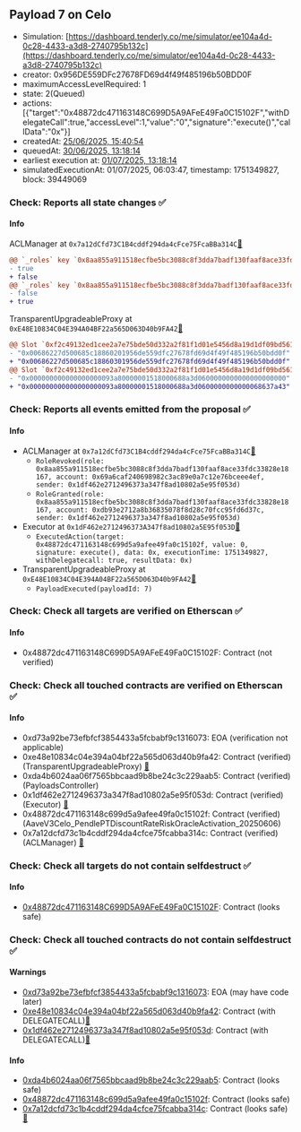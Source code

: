 ## Payload 7 on Celo

- Simulation: [https://dashboard.tenderly.co/me/simulator/ee104a4d-0c28-4433-a3d8-2740795b132c](https://dashboard.tenderly.co/me/simulator/ee104a4d-0c28-4433-a3d8-2740795b132c)
- creator: 0x956DE559DFc27678FD69d4f49f485196b50BDD0F
- maximumAccessLevelRequired: 1
- state: 2(Queued)
- actions: [{"target":"0x48872dc471163148C699D5A9AFeE49Fa0C15102F","withDelegateCall":true,"accessLevel":1,"value":"0","signature":"execute()","callData":"0x"}]
- createdAt: [25/06/2025, 15:40:54](https://celoscan.io/tx/0xf7de451218c772cc65fb7251199a6503ef878ea741bc88fc7be1ff716a2769fa)
- queuedAt: [30/06/2025, 13:18:14](https://celoscan.io/tx/0x9fe24b59e2068d141d4b2da195d7a75abf78659831e8b0e48c6018ac7e7082cb)
- earliest execution at: [01/07/2025, 13:18:14](https://www.epochconverter.com/countdown?q=1751375894)
- simulatedExecutionAt: 01/07/2025, 06:03:47, timestamp: 1751349827, block: 39449069
### Check: Reports all state changes :white_check_mark:

#### Info


ACLManager at `0x7a12dCfd73C1B4cddf294da4cFce75FcaBBa314C`[:ghost:](https://github.com/bgd-labs/aave-address-book "AaveV3Celo.ACL_MANAGER")
```diff
@@ `_roles` key `0x8aa855a911518ecfbe5bc3088c8f3dda7badf130faaf8ace33fdc33828e18167.members.0x69a6caf240698982c3ac89e0a7c12e76bceee4ef` @@
- true
+ false
@@ `_roles` key `0x8aa855a911518ecfbe5bc3088c8f3dda7badf130faaf8ace33fdc33828e18167.members.0xdb93e2712a8b36835078f8d28c70fcc95fd6d37c` @@
- false
+ true
```

TransparentUpgradeableProxy at `0xE48E10834C04E394A04BF22a565D063D40b9FA42`[:ghost:](https://github.com/bgd-labs/aave-address-book "GovernanceV3Celo.PAYLOADS_CONTROLLER")
```diff
@@ Slot `0xf2c49132ed1cee2a7e75bde50d332a2f81f1d01e5456d8a19d1df09bd561dbd2` @@
- "0x00686227d500685c18860201956de559dfc27678fd69d4f49f485196b50bdd0f"
+ "0x00686227d500685c18860301956de559dfc27678fd69d4f49f485196b50bdd0f"
@@ Slot `0xf2c49132ed1cee2a7e75bde50d332a2f81f1d01e5456d8a19d1df09bd561dbd3` @@
- "0x000000000000000000093a80000001518000688a3d0600000000000000000000"
+ "0x000000000000000000093a80000001518000688a3d0600000000000068637a43"
```


### Check: Reports all events emitted from the proposal :white_check_mark:

#### Info

- ACLManager at `0x7a12dCfd73C1B4cddf294da4cFce75FcaBBa314C`[:ghost:](https://github.com/bgd-labs/aave-address-book "AaveV3Celo.ACL_MANAGER")
  - `RoleRevoked(role: 0x8aa855a911518ecfbe5bc3088c8f3dda7badf130faaf8ace33fdc33828e18167, account: 0x69a6caf240698982c3ac89e0a7c12e76bceee4ef, sender: 0x1df462e2712496373a347f8ad10802a5e95f053d)`
  - `RoleGranted(role: 0x8aa855a911518ecfbe5bc3088c8f3dda7badf130faaf8ace33fdc33828e18167, account: 0xdb93e2712a8b36835078f8d28c70fcc95fd6d37c, sender: 0x1df462e2712496373a347f8ad10802a5e95f053d)`
- Executor at `0x1dF462e2712496373A347f8ad10802a5E95f053D`[:ghost:](https://github.com/bgd-labs/aave-address-book "AaveV3Celo.ACL_ADMIN, GovernanceV3Celo.EXECUTOR_LVL_1")
  - `ExecutedAction(target: 0x48872dc471163148c699d5a9afee49fa0c15102f, value: 0, signature: execute(), data: 0x, executionTime: 1751349827, withDelegatecall: true, resultData: 0x)`
- TransparentUpgradeableProxy at `0xE48E10834C04E394A04BF22a565D063D40b9FA42`[:ghost:](https://github.com/bgd-labs/aave-address-book "GovernanceV3Celo.PAYLOADS_CONTROLLER")
  - `PayloadExecuted(payloadId: 7)`

### Check: Check all targets are verified on Etherscan :white_check_mark:

#### Info

- 0x48872dc471163148C699D5A9AFeE49Fa0C15102F: Contract (not verified) 

### Check: Check all touched contracts are verified on Etherscan :white_check_mark:

#### Info

- 0xd73a92be73efbfcf3854433a5fcbabf9c1316073: EOA (verification not applicable)
- 0xe48e10834c04e394a04bf22a565d063d40b9fa42: Contract (verified) (TransparentUpgradeableProxy) [:ghost:](https://github.com/bgd-labs/aave-address-book "GovernanceV3Celo.PAYLOADS_CONTROLLER")
- 0xda4b6024aa06f7565bbcaad9b8be24c3c229aab5: Contract (verified) (PayloadsController) 
- 0x1df462e2712496373a347f8ad10802a5e95f053d: Contract (verified) (Executor) [:ghost:](https://github.com/bgd-labs/aave-address-book "AaveV3Celo.ACL_ADMIN, GovernanceV3Celo.EXECUTOR_LVL_1")
- 0x48872dc471163148c699d5a9afee49fa0c15102f: Contract (verified) (AaveV3Celo_PendlePTDiscountRateRiskOracleActivation_20250606) 
- 0x7a12dcfd73c1b4cddf294da4cfce75fcabba314c: Contract (verified) (ACLManager) [:ghost:](https://github.com/bgd-labs/aave-address-book "AaveV3Celo.ACL_MANAGER")

### Check: Check all targets do not contain selfdestruct :white_check_mark:

#### Info

- [0x48872dc471163148C699D5A9AFeE49Fa0C15102F](https://celoscan.io/address/0x48872dc471163148C699D5A9AFeE49Fa0C15102F): Contract (looks safe)

### Check: Check all touched contracts do not contain selfdestruct :white_check_mark:

#### Warnings

- [0xd73a92be73efbfcf3854433a5fcbabf9c1316073](https://celoscan.io/address/0xd73a92be73efbfcf3854433a5fcbabf9c1316073): EOA (may have code later)
- [0xe48e10834c04e394a04bf22a565d063d40b9fa42](https://celoscan.io/address/0xe48e10834c04e394a04bf22a565d063d40b9fa42): Contract (with DELEGATECALL)[:ghost:](https://github.com/bgd-labs/aave-address-book "GovernanceV3Celo.PAYLOADS_CONTROLLER")
- [0x1df462e2712496373a347f8ad10802a5e95f053d](https://celoscan.io/address/0x1df462e2712496373a347f8ad10802a5e95f053d): Contract (with DELEGATECALL)[:ghost:](https://github.com/bgd-labs/aave-address-book "AaveV3Celo.ACL_ADMIN, GovernanceV3Celo.EXECUTOR_LVL_1")

#### Info

- [0xda4b6024aa06f7565bbcaad9b8be24c3c229aab5](https://celoscan.io/address/0xda4b6024aa06f7565bbcaad9b8be24c3c229aab5): Contract (looks safe)
- [0x48872dc471163148c699d5a9afee49fa0c15102f](https://celoscan.io/address/0x48872dc471163148c699d5a9afee49fa0c15102f): Contract (looks safe)
- [0x7a12dcfd73c1b4cddf294da4cfce75fcabba314c](https://celoscan.io/address/0x7a12dcfd73c1b4cddf294da4cfce75fcabba314c): Contract (looks safe)[:ghost:](https://github.com/bgd-labs/aave-address-book "AaveV3Celo.ACL_MANAGER")

